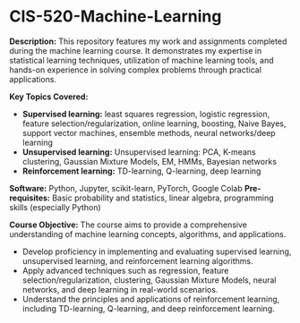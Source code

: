 # CIS-520-Machine-Learning
 **Description:**
This repository features my work and assignments completed during the machine learning course. It demonstrates my expertise in statistical learning techniques, utilization of machine learning tools, and hands-on experience in solving complex problems through practical applications.

**Key Topics Covered:**

- **Supervised learning:** least squares regression, logistic regression, feature selection/regularization, online learning, boosting, Naive Bayes, support vector machines, ensemble methods, neural networks/deep learning
- **Unsupervised learning:** Unsupervised learning: PCA, K-means clustering, Gaussian Mixture Models, EM, HMMs, Bayesian networks
- **Reinforcement learning:** TD-learning, Q-learning, deep learning

**Software:** Python, Jupyter, scikit-learn, PyTorch, Google Colab
**Pre-requisites:** Basic probability and statistics, linear algebra, programming skills (especially Python)

**Course Objective:**
The course aims to provide a comprehensive understanding of machine learning concepts, algorithms, and applications.

- Develop proficiency in implementing and evaluating supervised learning, unsupervised learning, and reinforcement learning algorithms.
- Apply advanced techniques such as regression, feature selection/regularization, clustering, Gaussian Mixture Models, neural networks, and deep learning in real-world scenarios.
- Understand the principles and applications of reinforcement learning, including TD-learning, Q-learning, and deep reinforcement learning.
